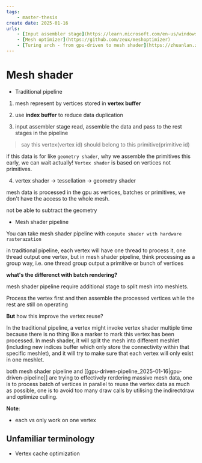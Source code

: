 ```yaml
---
tags:
    - master-thesis
create date: 2025-01-16
urls:
    - [Input assembler stage](https://learn.microsoft.com/en-us/windows/uwp/graphics-concepts/input-assembler-stage--ia-)
    - [Mesh optimizer](https://github.com/zeux/meshoptimizer)
    - [Turing arch - from gpu-driven to mesh shader](https://zhuanlan.zhihu.com/p/514840683)
---
```


# Mesh shader

- Traditional pipeline

1. mesh represent by vertices stored in **vertex buffer** 

2. use **index buffer** to reduce data duplication

3. input assembler stage read, assemble the data and pass to the rest stages in the pipeline

>say this vertex(vertex id) should belong to this primitive(primitive id)

if this data is for like `geometry shader`, why we assemble the primitives this early, we can wait actually! `Vertex shader` is based on vertices not primitives.

4. vertex shader -> tessellation -> geometry shader

mesh data is processed in the gpu as vertices, batches or primitives, we don't have the access to the whole mesh.

not be able to subtract the geometry

- Mesh shader pipeline

You can take mesh shader pipeline with `compute shader with hardware rasterazation`

in traditional pipeline, each vertex will have one thread to process it, one thread output one vertex, but in mesh shader pipeline, think processing as a group way, i.e. one thread group output a primitive or bunch of vertices

**what's the differenct with batch rendering?**



mesh shader pipeline require additional stage to split mesh into meshlets.


Process the vertex first and then assemble the processed vertices while the rest are still on operating

**But** how this improve the vertex reuse?

In the traditional pipeline, a vertex might invoke vertex shader multiple time because there is no thing like a marker to mark this vertex has been processed. In mesh shader, it will split the mesh into different meshlet (including new indices buffer which only store the connectivity within that specific meshlet), and it will try to make sure that each vertex will only exist in one meshlet.

both mesh shader pipeline and [[gpu-driven-pipeline_2025-01-16|gpu-driven-pipeline]] are trying to effectively rerdering massive mesh data, one is to process batch of vertices in parallel to reuse the vertex data as much as possible, one is to avoid too many draw calls by utilising the indirectdraw and optimize culling.

**Note**: 

- each vs only work on one vertex

## Unfamiliar terminology

- Vertex cache optimization


